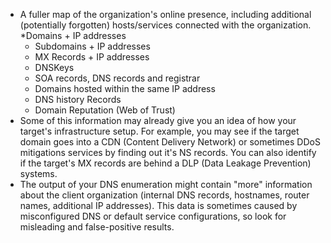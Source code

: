 * A fuller map of the organization's online presence, including additional (potentially forgotten) hosts/services connected with the organization.
  *Domains + IP addresses
  * Subdomains + IP addresses
  * MX Records + IP addresses
  * DNSKeys
  * SOA records, DNS records and registrar
  * Domains hosted within the same IP address
  * DNS history Records
  * Domain Reputation (Web of Trust)
* Some of this information may already give you an idea of how your target's infrastructure setup. For example, you may see if the target domain goes into a CDN (Content Delivery Network) or sometimes DDoS mitigations services by finding out it's NS records. You can also identify if the target's MX records are behind a DLP (Data Leakage Prevention) systems.
* The output of your DNS enumeration might contain "more" information about the client organization (internal DNS records, hostnames, router names, additional IP addresses). This data is sometimes caused by misconfigured DNS or default service configurations, so look for misleading and false-positive results.
